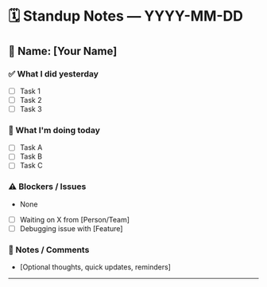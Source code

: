 # 🗓️ Standup Notes — YYYY-MM-DD

## 👤 Name: [Your Name]

### ✅ What I did yesterday
- [ ] Task 1
- [ ] Task 2
- [ ] Task 3

### 📌 What I'm doing today
- [ ] Task A
- [ ] Task B
- [ ] Task C

### ⚠️ Blockers / Issues
- None
<!-- or -->
- [ ] Waiting on X from [Person/Team]
- [ ] Debugging issue with [Feature]

### 💬 Notes / Comments
- [Optional thoughts, quick updates, reminders]

---
